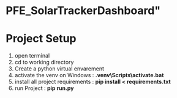 # PFE_SolarTrackerDashboard"

# Project Setup

1. open terminal 
2. cd to working directory 
3. Create a python virtual envarement 
4. activate the venv  on Windows : **.venv\Scripts\activate.bat**
5. install all project requirements : **pip install < requirements.txt**
6. run Project :  **pip run.py** 
